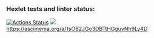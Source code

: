 ### Hexlet tests and linter status:
[![Actions Status](https://github.com/AndryushchenkoAnton/frontend-project-44/workflows/hexlet-check/badge.svg)](https://github.com/AndryushchenkoAnton/frontend-project-44/actions)
<a href="https://codeclimate.com/github/AndryushchenkoAnton/frontend-project-44/maintainability"><img src="https://api.codeclimate.com/v1/badges/f65de0db48c5c815e951/maintainability" /></a>
https://asciinema.org/a/1sO82JGo3DBTtHGguvNh9Ly4D